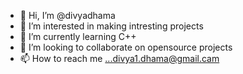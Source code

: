 - 👋 Hi, I’m @divyadhama
- 👀 I’m interested in making intresting projects
- 🌱 I’m currently learning C++
- 💞️ I’m looking to collaborate on opensource projects
- 📫 How to reach me ...divya1.dhama@gmail.cam

<!---
divyadhama/divyadhama is a ✨ special ✨ repository because its `README.md` (this file) appears on your GitHub profile.
You can click the Preview link to take a look at your changes.
--->
